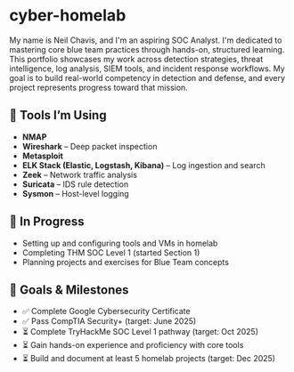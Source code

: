 # cyber-homelab
My name is Neil Chavis, and I'm an aspiring SOC Analyst. I'm dedicated to mastering core blue team practices through hands-on, structured learning. This portfolio showcases my work across detection strategies, threat intelligence, log analysis, SIEM tools, and incident response workflows. My goal is to build real-world competency in detection and defense, and every project represents progress toward that mission.

## 🔧 Tools I’m Using
- **NMAP**
- **Wireshark** – Deep packet inspection
- **Metasploit**
- **ELK Stack (Elastic, Logstash, Kibana)** – Log ingestion and search
- **Zeek** – Network traffic analysis
- **Suricata** – IDS rule detection
- **Sysmon** – Host-level logging

## 📝 In Progress
- Setting up and configuring tools and VMs in homelab
- Completing THM SOC Level 1 (started Section 1)
- Planning projects and exercises for Blue Team concepts

## 🎯 Goals & Milestones
- ✅ Complete Google Cybersecurity Certificate
- ✅ Pass CompTIA Security+ (target: June 2025)
- ⏳ Complete TryHackMe SOC Level 1 pathway (target: Oct 2025)
- ⏳ Gain hands-on experience and proficiency with core tools
- ⏳ Build and document at least 5 homelab projects (target: Dec 2025)
